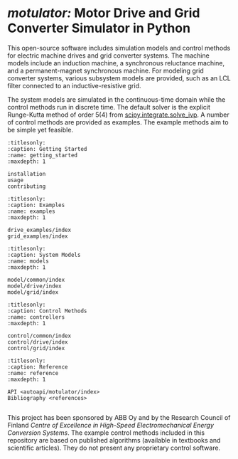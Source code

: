 # *motulator:* Motor Drive and Grid Converter Simulator in Python

This open-source software includes simulation models and control methods for electric machine drives and grid converter systems. The machine models include an induction machine, a synchronous reluctance machine, and a permanent-magnet synchronous machine. For modeling grid converter systems, various subsystem models are provided, such as an LCL filter connected to an inductive-resistive grid.

The system models are simulated in the continuous-time domain while the control methods run in discrete time. The default solver is the explicit Runge-Kutta method of order 5(4) from [scipy.integrate.solve_ivp](https://docs.scipy.org/doc/scipy/reference/generated/scipy.integrate.solve_ivp.html). A number of control methods are provided as examples. The example methods aim to be simple yet feasible.

```{toctree}
:titlesonly:
:caption: Getting Started
:name: getting_started
:maxdepth: 1

installation
usage
contributing
```

```{toctree}
:titlesonly:
:caption: Examples
:name: examples
:maxdepth: 1

drive_examples/index
grid_examples/index
```

```{toctree}
:titlesonly:
:caption: System Models
:name: models
:maxdepth: 1

model/common/index
model/drive/index
model/grid/index
```

```{toctree}
:titlesonly:
:caption: Control Methods
:name: controllers
:maxdepth: 1

control/common/index
control/drive/index
control/grid/index
```

```{toctree}
:titlesonly:
:caption: Reference
:name: reference
:maxdepth: 1

API <autoapi/motulator/index>
Bibliography <references>
```

```{rubric} Acknowledgement
```

This project has been sponsored by ABB Oy and by the Research Council of Finland *Centre of Excellence in High-Speed Electromechanical Energy Conversion Systems*. The example control methods included in this repository are based on published algorithms (available in textbooks and scientific articles). They do not present any proprietary control software.
